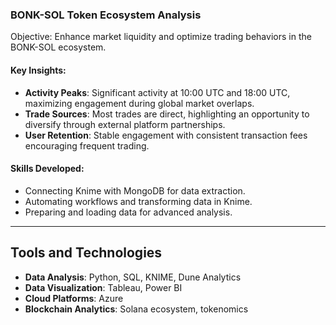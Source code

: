 ### **BONK-SOL Token Ecosystem Analysis**
Objective: Enhance market liquidity and optimize trading behaviors in the BONK-SOL ecosystem.

#### Key Insights:
- **Activity Peaks**: Significant activity at 10:00 UTC and 18:00 UTC, maximizing engagement during global market overlaps.
- **Trade Sources**: Most trades are direct, highlighting an opportunity to diversify through external platform partnerships.
- **User Retention**: Stable engagement with consistent transaction fees encouraging frequent trading.

#### Skills Developed:
- Connecting Knime with MongoDB for data extraction.
- Automating workflows and transforming data in Knime.
- Preparing and loading data for advanced analysis.

---

## Tools and Technologies
- **Data Analysis**: Python, SQL, KNIME, Dune Analytics
- **Data Visualization**: Tableau, Power BI
- **Cloud Platforms**: Azure
- **Blockchain Analytics**: Solana ecosystem, tokenomics

